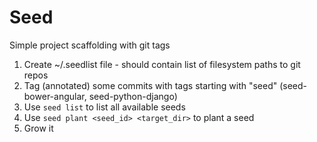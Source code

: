 # Seed
Simple project scaffolding with git tags

1. Create ~/.seedlist file - should contain list of filesystem paths to git repos
2. Tag (annotated) some commits with tags starting with "seed" (seed-bower-angular, seed-python-django)
3. Use ```seed list``` to list all available seeds
4. Use ```seed plant <seed_id> <target_dir>``` to plant a seed
5. Grow it
